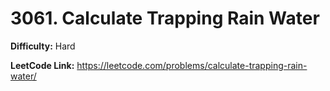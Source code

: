 # 3061. Calculate Trapping Rain Water

**Difficulty:** Hard

**LeetCode Link:** https://leetcode.com/problems/calculate-trapping-rain-water/

